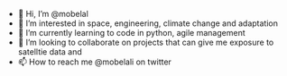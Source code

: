 - 👋 Hi, I’m @mobelal
- 👀 I’m interested in space, engineering, climate change and adaptation 
- 🌱 I’m currently learning to code in python, agile management 
- 💞️ I’m looking to collaborate on projects that can give me exposure to satelltie data and 
- 📫 How to reach me @mobelali on twitter 

<!---
mobelal/mobelal is a ✨ special ✨ repository because its `README.md` (this file) appears on your GitHub profile.
You can click the Preview link to take a look at your changes.
--->
